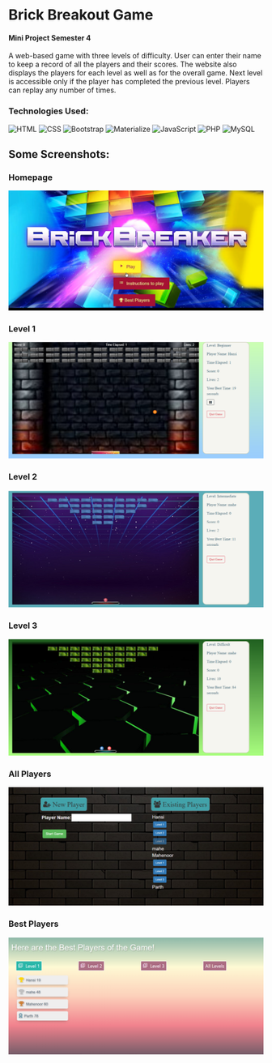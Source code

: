 # Brick Breakout Game
#### Mini Project Semester 4

A web-based game with three levels of difficulty. User can enter their name to keep a 
record of all the players and their scores. The website also displays the players for each 
level as well as for the overall game. Next level is accessible only if the player has 
completed the previous level. Players can replay any number of times.

### Technologies Used: 

![HTML](https://img.shields.io/badge/HTML-239120?style=for-the-badge&logo=html5&logoColor=white)
![CSS](https://img.shields.io/badge/CSS-239120?&style=for-the-badge&logo=css3&logoColor=white)
![Bootstrap](https://img.shields.io/badge/Bootstrap-563D7C?style=for-the-badge&logo=bootstrap&logoColor=white)
![Materialize](https://img.shields.io/badge/-materialize--css-ff69b4?style=for-the-badge&logo=materialize--css&logoColor=white)
![JavaScript](https://img.shields.io/badge/JavaScript-F7DF1E?style=for-the-badge&logo=javascript&logoColor=black)
![PHP](https://img.shields.io/badge/PHP-777BB4?style=for-the-badge&logo=php&logoColor=white)
![MySQL](https://img.shields.io/badge/MySQL-00000F?style=for-the-badge&logo=mysql&logoColor=white)

## Some Screenshots:
### Homepage
![](Screenshots/Homepage.png)
### Level 1
![](Screenshots/Level1.png)
### Level 2
![](Screenshots/Level2.png)
### Level 3
![](Screenshots/Level3.png)
### All Players
![](Screenshots/Players.png)
### Best Players
![](Screenshots/BestPlayers.png)

